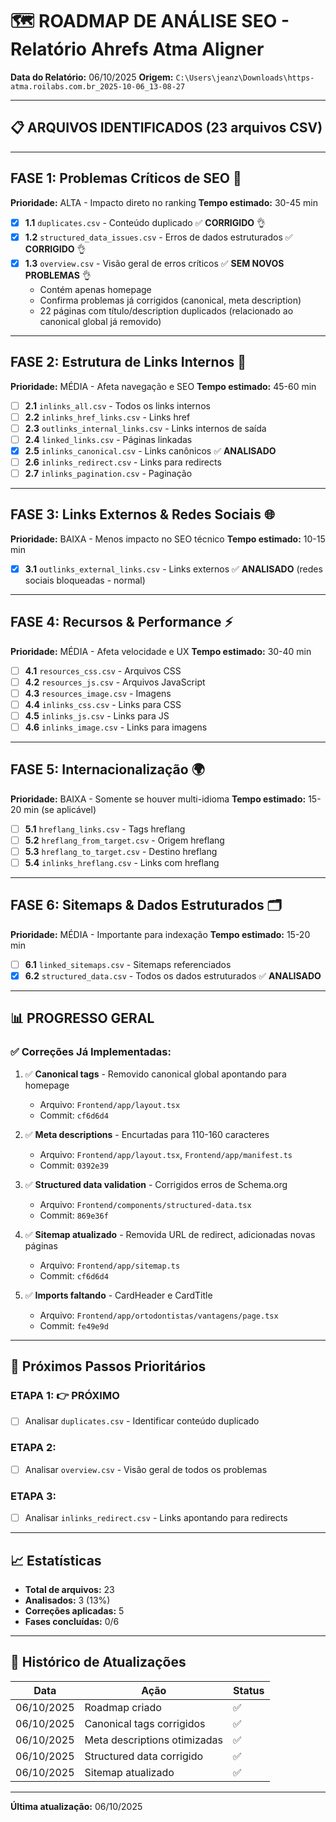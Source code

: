 # 🗺️ ROADMAP DE ANÁLISE SEO - Relatório Ahrefs Atma Aligner

**Data do Relatório:** 06/10/2025
**Origem:** `C:\Users\jeanz\Downloads\https-atma.roilabs.com.br_2025-10-06_13-08-27`

---

## 📋 ARQUIVOS IDENTIFICADOS (23 arquivos CSV)

---

## FASE 1: Problemas Críticos de SEO 🔴

**Prioridade:** ALTA - Impacto direto no ranking
**Tempo estimado:** 30-45 min

- [x] **1.1** `duplicates.csv` - Conteúdo duplicado ✅ **CORRIGIDO** 👌
- [x] **1.2** `structured_data_issues.csv` - Erros de dados estruturados ✅ **CORRIGIDO** 👌
- [x] **1.3** `overview.csv` - Visão geral de erros críticos ✅ **SEM NOVOS PROBLEMAS** 👌
  - Contém apenas homepage
  - Confirma problemas já corrigidos (canonical, meta description)
  - 22 páginas com título/description duplicados (relacionado ao canonical global já removido)

---

## FASE 2: Estrutura de Links Internos 🔗

**Prioridade:** MÉDIA - Afeta navegação e SEO
**Tempo estimado:** 45-60 min

- [ ] **2.1** `inlinks_all.csv` - Todos os links internos
- [ ] **2.2** `inlinks_href_links.csv` - Links href
- [ ] **2.3** `outlinks_internal_links.csv` - Links internos de saída
- [ ] **2.4** `linked_links.csv` - Páginas linkadas
- [x] **2.5** `inlinks_canonical.csv` - Links canônicos ✅ **ANALISADO**
- [ ] **2.6** `inlinks_redirect.csv` - Links para redirects
- [ ] **2.7** `inlinks_pagination.csv` - Paginação

---

## FASE 3: Links Externos & Redes Sociais 🌐

**Prioridade:** BAIXA - Menos impacto no SEO técnico
**Tempo estimado:** 10-15 min

- [x] **3.1** `outlinks_external_links.csv` - Links externos ✅ **ANALISADO** (redes sociais bloqueadas - normal)

---

## FASE 4: Recursos & Performance ⚡

**Prioridade:** MÉDIA - Afeta velocidade e UX
**Tempo estimado:** 30-40 min

- [ ] **4.1** `resources_css.csv` - Arquivos CSS
- [ ] **4.2** `resources_js.csv` - Arquivos JavaScript
- [ ] **4.3** `resources_image.csv` - Imagens
- [ ] **4.4** `inlinks_css.csv` - Links para CSS
- [ ] **4.5** `inlinks_js.csv` - Links para JS
- [ ] **4.6** `inlinks_image.csv` - Links para imagens

---

## FASE 5: Internacionalização 🌍

**Prioridade:** BAIXA - Somente se houver multi-idioma
**Tempo estimado:** 15-20 min (se aplicável)

- [ ] **5.1** `hreflang_links.csv` - Tags hreflang
- [ ] **5.2** `hreflang_from_target.csv` - Origem hreflang
- [ ] **5.3** `hreflang_to_target.csv` - Destino hreflang
- [ ] **5.4** `inlinks_hreflang.csv` - Links com hreflang

---

## FASE 6: Sitemaps & Dados Estruturados 🗂️

**Prioridade:** MÉDIA - Importante para indexação
**Tempo estimado:** 15-20 min

- [ ] **6.1** `linked_sitemaps.csv` - Sitemaps referenciados
- [x] **6.2** `structured_data.csv` - Todos os dados estruturados ✅ **ANALISADO**

---

## 📊 PROGRESSO GERAL

### ✅ Correções Já Implementadas:

1. ✅ **Canonical tags** - Removido canonical global apontando para homepage
   - Arquivo: `Frontend/app/layout.tsx`
   - Commit: `cf6d6d4`

2. ✅ **Meta descriptions** - Encurtadas para 110-160 caracteres
   - Arquivo: `Frontend/app/layout.tsx`, `Frontend/app/manifest.ts`
   - Commit: `0392e39`

3. ✅ **Structured data validation** - Corrigidos erros de Schema.org
   - Arquivo: `Frontend/components/structured-data.tsx`
   - Commit: `869e36f`

4. ✅ **Sitemap atualizado** - Removida URL de redirect, adicionadas novas páginas
   - Arquivo: `Frontend/app/sitemap.ts`
   - Commit: `cf6d6d4`

5. ✅ **Imports faltando** - CardHeader e CardTitle
   - Arquivo: `Frontend/app/ortodontistas/vantagens/page.tsx`
   - Commit: `fe49e9d`

---

## 🎯 Próximos Passos Prioritários

### ETAPA 1: 👉 **PRÓXIMO**
- [ ] Analisar `duplicates.csv` - Identificar conteúdo duplicado

### ETAPA 2:
- [ ] Analisar `overview.csv` - Visão geral de todos os problemas

### ETAPA 3:
- [ ] Analisar `inlinks_redirect.csv` - Links apontando para redirects

---

## 📈 Estatísticas

- **Total de arquivos:** 23
- **Analisados:** 3 (13%)
- **Correções aplicadas:** 5
- **Fases concluídas:** 0/6

---

## 🔄 Histórico de Atualizações

| Data | Ação | Status |
|------|------|--------|
| 06/10/2025 | Roadmap criado | ✅ |
| 06/10/2025 | Canonical tags corrigidos | ✅ |
| 06/10/2025 | Meta descriptions otimizadas | ✅ |
| 06/10/2025 | Structured data corrigido | ✅ |
| 06/10/2025 | Sitemap atualizado | ✅ |

---

**Última atualização:** 06/10/2025
